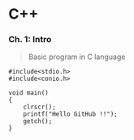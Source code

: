 # C++
### Ch. 1: Intro

> Basic program in C language

    #include<stdio.h>
    #include<conio.h>
    
    void main()
    {
        clrscr();
        printf("Hello GitHub !!");
        getch();
    }
